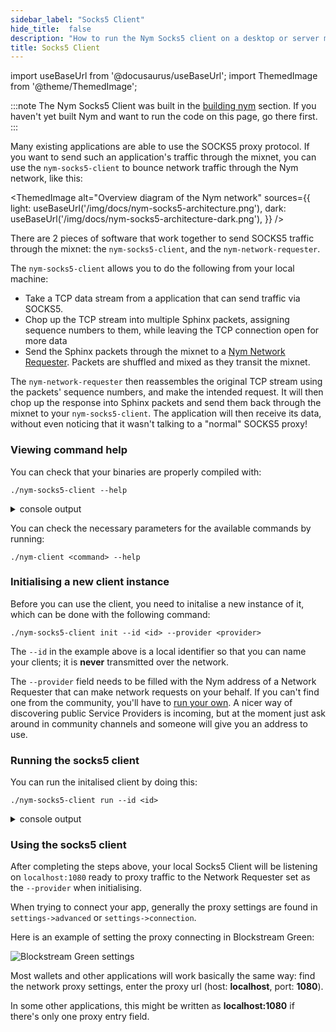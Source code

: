 ```yaml
---
sidebar_label: "Socks5 Client"
hide_title:  false
description: "How to run the Nym Socks5 client on a desktop or server machine."
title: Socks5 Client
---
```

import useBaseUrl from '@docusaurus/useBaseUrl';
import ThemedImage from '@theme/ThemedImage';


:::note
The Nym Socks5 Client was built in the [building nym](/docs/stable/run-nodes/build-nym/) section. If you haven't yet built Nym and want to run the code on this page, go there first.
:::

Many existing applications are able to use the SOCKS5 proxy protocol. If you want to send such an application's traffic through the mixnet, you can use the `nym-socks5-client` to bounce network traffic through the Nym network, like this:

<ThemedImage
  alt="Overview diagram of the Nym network"
  sources={{
    light: useBaseUrl('/img/docs/nym-socks5-architecture.png'),
    dark: useBaseUrl('/img/docs/nym-socks5-architecture-dark.png'),
  }}
/>

There are 2 pieces of software that work together to send SOCKS5 traffic through the mixnet: the `nym-socks5-client`, and the `nym-network-requester`. 

The `nym-socks5-client` allows you to do the following from your local machine:
* Take a TCP data stream from a application that can send traffic via SOCKS5. 
* Chop up the TCP stream into multiple Sphinx packets, assigning sequence numbers to them, while leaving the TCP connection open for more data
* Send the Sphinx packets through the mixnet to a [Nym Network Requester](/docs/stable/run-nodes/nodes/requester). Packets are shuffled and mixed as they transit the mixnet.

The `nym-network-requester` then reassembles the original TCP stream using the packets' sequence numbers, and make the intended request. It will then chop up the response into Sphinx packets and send them back through the mixnet to your  `nym-socks5-client`. The application will then receive its data, without even noticing that it wasn't talking to a "normal" SOCKS5 proxy!


### Viewing command help

You can check that your binaries are properly compiled with:

```
./nym-socks5-client --help
```

<details>
  <summary>console output</summary>

        Nym Socks5 Proxy 1.0.1
        Nymtech
        A Socks5 localhost proxy that converts incoming messages to Sphinx and sends them to a Nym address

        USAGE:
            nym-socks5-client [SUBCOMMAND]

        FLAGS:
            -h, --help       Prints help information
            -V, --version    Prints version information

        SUBCOMMANDS:
            help       Prints this message or the help of the given subcommand(s)
            init       Initialise a Nym client. Do this first!
            run        Run the Nym client with provided configuration client optionally overriding set parameters
            upgrade    Try to upgrade the client

    
</details>

You can check the necessary parameters for the available commands by running:

```
./nym-client <command> --help 
```

### Initialising a new client instance

Before you can use the client, you need to initalise a new instance of it, which can be done with the following command:

```
./nym-socks5-client init --id <id> --provider <provider>
```

The `--id` in the example above is a local identifier so that you can name your clients; it is **never** transmitted over the network.

The `--provider` field needs to be filled with the Nym address of a Network Requester that can make network requests on your behalf. If you can't find one from the community, you'll have to [run your own](/docs/stable/run-nodes/nodes/requester). A nicer way of discovering public Service Providers is incoming, but at the moment just ask around in community channels and someone will give you an address to use. 


### Running the socks5 client

You can run the initalised client by doing this:

```
./nym-socks5-client run --id <id>
```

<details>
  <summary>console output</summary>

    
        2022-04-27T16:15:45.843Z INFO  nym_socks5_client::client > Starting nym client
        2022-04-27T16:15:45.889Z INFO  nym_socks5_client::client > Obtaining initial network topology
        2022-04-27T16:15:51.470Z INFO  nym_socks5_client::client > Starting topology refresher...
        2022-04-27T16:15:51.470Z INFO  nym_socks5_client::client > Starting received messages buffer controller...
        2022-04-27T16:15:51.648Z INFO  gateway_client::client    > Claiming more bandwidth for your tokens. This will use 1 token(s) from your wallet. Stop the process now if you don't want that to happen.
        2022-04-27T16:15:51.648Z WARN  gateway_client::client    > Not enough bandwidth. Trying to get more bandwidth, this might take a while
        2022-04-27T16:15:51.648Z INFO  gateway_client::client    > The client is running in disabled credentials mode - attempting to claim bandwidth without a credential
        2022-04-27T16:15:51.706Z INFO  nym_socks5_client::client > Starting mix traffic controller...
        2022-04-27T16:15:51.706Z INFO  nym_socks5_client::client > Starting real traffic stream...
        2022-04-27T16:15:51.706Z INFO  nym_socks5_client::client > Starting loop cover traffic stream...
        2022-04-27T16:15:51.707Z INFO  nym_socks5_client::client > Starting socks5 listener...
        2022-04-27T16:15:51.707Z INFO  nym_socks5_client::socks::server > Listening on 127.0.0.1:1080
        2022-04-27T16:15:51.707Z INFO  nym_socks5_client::client        > Client startup finished!
        2022-04-27T16:15:51.707Z INFO  nym_socks5_client::client        > The address of this client is: BFKhbyNsSVwbsGSLwHDkfwH5mwZqZYpnpNjjV7Xo25Xc.EFWd1geWspzyVeinwXrY5fCBMRtAKV1QmK1CNFhAA8VG@BNjYZPxzcJwczXHHgBxCAyVJKxN6LPteDRrKapxWmexv
        2022-04-27T16:15:51.707Z INFO  nym_socks5_client::socks::server > Serving Connections...

</details>

### Using the socks5 client

After completing the steps above, your local Socks5 Client will be listening on `localhost:1080` ready to proxy traffic to the Network Requester set as the `--provider` when initialising. 

When trying to connect your app, generally the proxy settings are found in `settings->advanced` or `settings->connection`. 

Here is an example of setting the proxy connecting in Blockstream Green:

![Blockstream Green settings](/img/docs/wallet-proxy-settings/blockstream-green.gif)

Most wallets and other applications will work basically the same way: find the network proxy settings, enter the proxy url (host: **localhost**, port: **1080**).

In some other applications, this might be written as **localhost:1080** if there's only one proxy entry field.